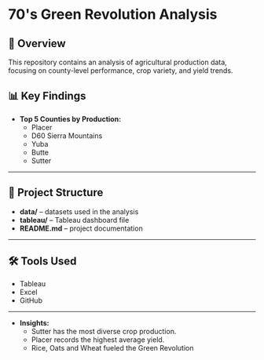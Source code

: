 # 70's Green Revolution Analysis

## 📌 Overview
This repository contains an analysis of agricultural production data, focusing on county-level performance, crop variety, and yield trends.

## 📊 Key Findings
- **Top 5 Counties by Production:**
  - Placer
  - D60 Sierra Mountains
  - Yuba
  - Butte
  - Sutter
 
---

## 📂 Project Structure
- **data/** – datasets used in the analysis
- **tableau/** – Tableau dashboard file
- **README.md** – project documentation

---

## 🛠 Tools Used
- Tableau
- Excel
- GitHub

---

- **Insights:**
  - Sutter has the most diverse crop production.
  - Placer records the highest average yield.
  - Rice, Oats and Wheat fueled the Green Revolution

